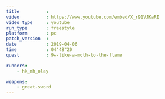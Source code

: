 ```yaml
---
title          :
video          : https://www.youtube.com/embed/X_r91VJKaRI
video_type     : youtube
run_type       : freestyle
platform       : pc
patch_version  :
date           : 2019-04-06
time           : 04'48"20
quest          : 9★-like-a-moth-to-the-flame

runners:
    - hk_mh_olay

weapons:
    - great-sword
---
```

